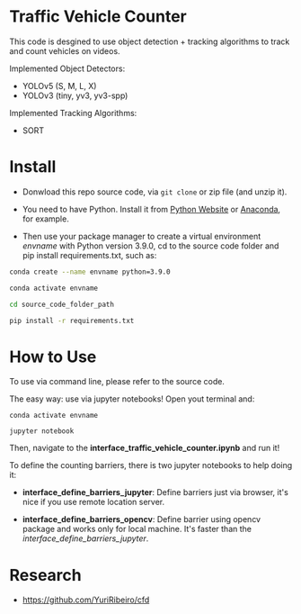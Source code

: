 # Traffic Vehicle Counter

This code is desgined to use object detection + tracking algorithms to track and count vehicles on videos.

Implemented Object Detectors:
- YOLOv5 (S, M, L, X)
- YOLOv3 (tiny, yv3, yv3-spp)

Implemented Tracking Algorithms:
- SORT


# Install
- Donwload this repo source code, via `git clone` or zip file (and unzip it).

- You need to have Python. Install it from [Python Website](www.python.org) or [Anaconda](www.anaconda.org), for example.

- Then use your package manager to create a virtual environment *envname* with Python version 3.9.0, cd to the source code folder and pip install requirements.txt, such as:

```bash
conda create --name envname python=3.9.0

conda activate envname

cd source_code_folder_path

pip install -r requirements.txt
```

# How to Use
To use via command line, please refer to the source code.

The easy way: use via jupyter notebooks! Open yout terminal and:

```
conda activate envname

jupyter notebook
```

Then, navigate to the **interface_traffic_vehicle_counter.ipynb** and run it!

To define the counting barriers, there is two jupyter notebooks to help doing it: 

- **interface_define_barriers_jupyter**: Define barriers just via browser, it's nice if you use remote location server.

- **interface_define_barriers_opencv**: Define barrier using opencv package and works only for local machine. It's faster than the *interface_define_barriers_jupyter*.


# Research
-  https://github.com/YuriRibeiro/cfd

